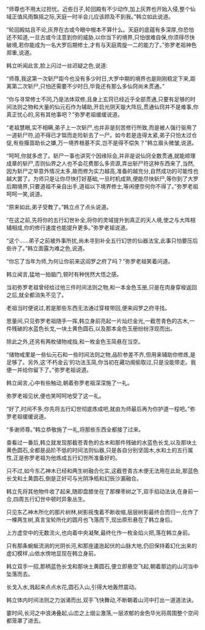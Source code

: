
“师尊也不用太过担忧。近些日子,轮回殿有不少动作,加上灰界也开始入侵,整个仙域正值风雨飘摇之际,天庭一时半会儿应该顾及不到我。”韩立如此说道。

“轮回殿姑且不论,灰界在古或今眼中根本不算什么。天庭的底蕴有多深厚,你恐怕还不知道,一旦古或今注意到你的威胁,以你当下的境界,只怕很难自保,你须得尽快破境,若你能成为一名大罗后期修士,才有与天庭周旋一二的能力了。”弥罗老祖神色郑重,说道。

韩立听闻此言,脸上闪过一丝迟疑之色,说道:

“师尊,我这第一次斩尸距今也没有多少时日,大罗中期的境界也是刚刚稳定下来,距离第二次斩尸,只怕还需要不少时日,毕竟还有那么多仙窍尚未贯通。”

“你与寻常修士不同,乃是法体双修,且身上玄窍已经近乎全部贯通,只要有足够的时间法则之物和大量的仙元石作为辅助,开启光阴天璇大阵后,贯通仙窍并不是难事,你真正忧心的,另有其他事吧？”弥罗老祖缓缓说道。

“老祖慧眼,实不相瞒,弟子上一次斩尸,也并非是刻苦修行所致,而是被人强行驱用了一道斩尸符,迫不得已才铤而走险斩去了一尸。如今若是连得太紧,弟子只怕太过仓促,有些揠苗助长之嫌,万一境界根基不实,岂不是得不偿失？”韩立眉头微皱,说道。

“呵呵,你就多虑了。斩尸一事也讲究个因缘际会,并非是说仙窍全数贯通,就能顺理成章的斩尸,否则仙界之人也不会花费那么多资源,弄出斩尸符这种东西来了,当然,因为斩尸之举意外情况太多,故而修为实力越高,准备的越充分,自然成功的可能性也越大罢了。为师只是让你尽快打好基础,一旦时机成熟,便能尽快斩尸,等你到了大罗后期境界,只要道祖不亲自出手,道祖以下境界修士,等闲便奈何你不得了。”弥罗老祖呵呵一笑,说道。

“原来如此,弟子受教了。”韩立点了点头说道。

“在这之前,先将你的五行幻世补全,将你的灵域提升到真正的天人境,使之与大阵相辅相成,你的修行速度也能提升更多。”弥罗老祖说道。

“这个……弟子之前被外事所扰,尚未寻到补全五行幻世的仙器法宝,此事只怕要压后些许了。”韩立面露为难之色,说道。

“你忘了当年为师,为何让你前来这阎罗之府了吗？”弥罗老祖笑着问道。

韩立闻言,猛地一拍脑门,顿时有种恍然大悟之感。

当初弥罗老祖曾经给过他三件时间法则之物,和一本金色玉册,只是在肉身穿梭返回之后,就全都消失不见了。

老祖当时便说过,若是那些东西无法通过穿梭带回,便来阎罗之府寻找。

思量间,只见弥罗老祖随手一挥,韩立身前亮起一片灿烂金光,一截苍青色的古木,一件残破的水蓝色长戈,一块土黄色圆石,以及那本金色玉册纷纷浮现而出。

除此之外,还另有两枚储物戒指,和一枚金色玉简悬在当空。

“储物戒里是一些仙元石和一些时间法则之物,品阶参差不齐,但用来辅助你修炼,是足够了。另外,这‘不朽金云’的功法玉简,你当初在藏功阁偷取过,只是没能带走。我便一并给你留下了。”弥罗老祖说道。

韩立闻言,心中有些触动,朝着弥罗老祖深深施了一礼。

弥罗老祖见状,便也笑呵呵地受了这一礼。

“好了,时间不多,你先将五行幻世彻底炼成吧,就由为师最后再为你护道一程吧。”弥罗老祖缓缓说道。

“多谢师尊。”韩立恭敬施了一礼,将那些东西全都接了过来。

查看过一番后,韩立就发现那截苍青色的古木和那件残破的水蓝色长戈,以及那块土黄色圆石,全都是品阶不低的时间法则仙器,只是各自分别坚固木,水和土的五行属性,正是弥罗老祖为他炼成五行幻世所准备好的。

只不过,如今东乙神木已经和两生树融合化实,这截苍青古木便无法用在此处,那蓝色长戈和土黄圆石,倒是正好可与光阴净瓶和幻辰沙漏融合。

韩立先将其他物件收了起来,随即盘膝坐在了那棵枣树之下,双手掐动法诀,在身前一合,四周五行幻世中顿时异象丛生。

只见东乙神木所化的那片树林,树影摇曳着不断收缩,层层树影最终合而归一,化作了一棵两生树,真言宝轮所化的圆月也飞落而下,现出原形悬在了韩立身后。

上方虚空中的无数流火,也向着中央凝聚,最终化作一枚金焰火把,落在韩立身前。

只有那条蜿蜒流淌的光阴长河,和那座逶迤起伏的山脉大地,仍旧保持着幻化出来的虚幻模样,山依水傍地显现在韩立身前。

韩立双手一招,那柄蓝色长戈和那块土黄圆石,便立即悬空飞起,朝着那边的山河当中坠落而去。

长戈入水,溅起来点点水花,圆石入山,引得大地轰然震动。

韩立体内时间法则之力汹涌而出,双手飞快舞动,不断朝着山河中打出一道道法诀。

霎时间,长河之中浪涛叠起,山峦之上烟尘激荡,一层浓郁的金色华光将周围整个空间都笼罩了进去。
